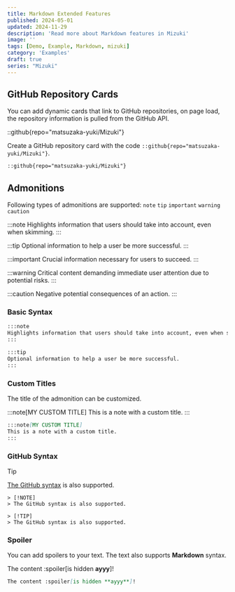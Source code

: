 ```yaml
---
title: Markdown Extended Features
published: 2024-05-01
updated: 2024-11-29
description: 'Read more about Markdown features in Mizuki'
image: ''
tags: [Demo, Example, Markdown, mizuki]
category: 'Examples'
draft: true 
series: "Mizuki"
---
```


## GitHub Repository Cards
You can add dynamic cards that link to GitHub repositories, on page load, the repository information is pulled from the GitHub API. 

::github{repo="matsuzaka-yuki/Mizuki"}

Create a GitHub repository card with the code `::github{repo="matsuzaka-yuki/Mizuki"}`.

```markdown
::github{repo="matsuzaka-yuki/Mizuki"}
```

## Admonitions

Following types of admonitions are supported: `note` `tip` `important` `warning` `caution`

:::note
Highlights information that users should take into account, even when skimming.
:::

:::tip
Optional information to help a user be more successful.
:::

:::important
Crucial information necessary for users to succeed.
:::

:::warning
Critical content demanding immediate user attention due to potential risks.
:::

:::caution
Negative potential consequences of an action.
:::

### Basic Syntax

```markdown
:::note
Highlights information that users should take into account, even when skimming.
:::

:::tip
Optional information to help a user be more successful.
:::
```

### Custom Titles

The title of the admonition can be customized.

:::note[MY CUSTOM TITLE]
This is a note with a custom title.
:::

```markdown
:::note[MY CUSTOM TITLE]
This is a note with a custom title.
:::
```

### GitHub Syntax

> [!TIP]
> [The GitHub syntax](https://github.com/orgs/community/discussions/16925) is also supported.

```
> [!NOTE]
> The GitHub syntax is also supported.

> [!TIP]
> The GitHub syntax is also supported.
```

### Spoiler

You can add spoilers to your text. The text also supports **Markdown** syntax.

The content :spoiler[is hidden **ayyy**]!

```markdown
The content :spoiler[is hidden **ayyy**]!
